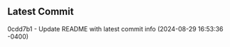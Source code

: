 
## Latest Commit
0cdd7b1 - Update README with latest commit info (2024-08-29 16:53:36 -0400) <Yunxi-Zhou>
